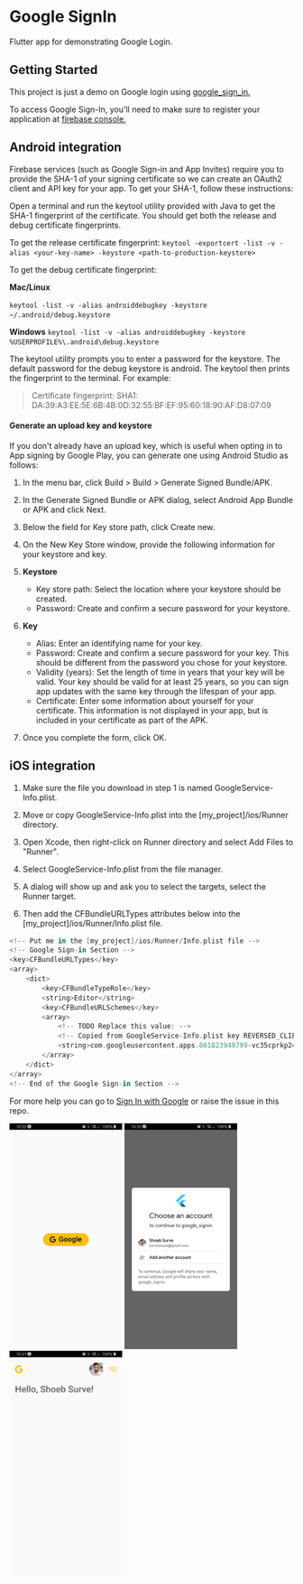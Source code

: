 # Google SignIn

Flutter app for demonstrating Google Login.

## Getting Started

This project is just a demo on Google login using [google_sign_in.](https://pub.dev/packages/google_sign_in)

To access Google Sign-In, you'll need to make sure to register your application at [firebase console.](https://console.firebase.google.com/)

## Android integration

Firebase services (such as Google Sign-in and App Invites) require you to provide the SHA-1 of your signing certificate so we can create an OAuth2 client and API key for your app. To get your SHA-1, follow these instructions:

Open a terminal and run the keytool utility provided with Java to get the SHA-1 fingerprint of the certificate. You should get both the release and debug certificate fingerprints.

To get the release certificate fingerprint:
``keytool -exportcert -list -v -alias <your-key-name> -keystore <path-to-production-keystore>``

To get the debug certificate fingerprint:

**Mac/Linux**

``keytool -list -v -alias androiddebugkey -keystore ~/.android/debug.keystore``

**Windows**
``keytool -list -v -alias androiddebugkey -keystore %USERPROFILE%\.android\debug.keystore``

The keytool utility prompts you to enter a password for the keystore. The default password for the debug keystore is android. The keytool then prints the fingerprint to the terminal. For example:

> Certificate fingerprint: SHA1: DA:39:A3:EE:5E:6B:4B:0D:32:55:BF:EF:95:60:18:90:AF:D8:07:09

#### Generate an upload key and keystore

If you don't already have an upload key, which is useful when opting in to App signing by Google Play, you can generate one using Android Studio as follows:

1. In the menu bar, click Build > Build > Generate Signed Bundle/APK.
2. In the Generate Signed Bundle or APK dialog, select Android App Bundle or APK and click Next.
3. Below the field for Key store path, click Create new.
4. On the New Key Store window, provide the following information for your keystore and key.

5. **Keystore**
    * Key store path: Select the location where your keystore should be created.
    * Password: Create and confirm a secure password for your keystore.

6. **Key**
    * Alias: Enter an identifying name for your key.
    * Password: Create and confirm a secure password for your key. This should be different from the password you chose for your keystore.
    * Validity (years): Set the length of time in years that your key will be valid. Your key should be valid for at least 25 years, so you can sign app updates with the same key through the lifespan of your app.
    * Certificate: Enter some information about yourself for your certificate. This information is not displayed in your app, but is included in your certificate as part of the APK.

7. Once you complete the form, click OK.

## iOS integration

1. Make sure the file you download in step 1 is named GoogleService-Info.plist.

2. Move or copy GoogleService-Info.plist into the [my_project]/ios/Runner directory.

3. Open Xcode, then right-click on Runner directory and select Add Files to "Runner".

4. Select GoogleService-Info.plist from the file manager.

5. A dialog will show up and ask you to select the targets, select the Runner target.

6. Then add the CFBundleURLTypes attributes below into the [my_project]/ios/Runner/Info.plist file.

```swift
<!-- Put me in the [my_project]/ios/Runner/Info.plist file -->
<!-- Google Sign-in Section -->
<key>CFBundleURLTypes</key>
<array>
	<dict>
		<key>CFBundleTypeRole</key>
		<string>Editor</string>
		<key>CFBundleURLSchemes</key>
		<array>
			<!-- TODO Replace this value: -->
			<!-- Copied from GoogleService-Info.plist key REVERSED_CLIENT_ID -->
			<string>com.googleusercontent.apps.861823949799-vc35cprkp249096uujjn0vvnmcvjppkn</string>
		</array>
	</dict>
</array>
<!-- End of the Google Sign-in Section -->
```


For more help you can go to 
[Sign In with Google](https://pub.dev/packages/google_sign_in) or raise the issue in this repo.

<img src="screenshots/main.jpg" width="200" height="400"/>
<img src="screenshots/login.jpg" width="200" height="400"/>
<img src="screenshots/home.jpg" width="200" height="400"/>